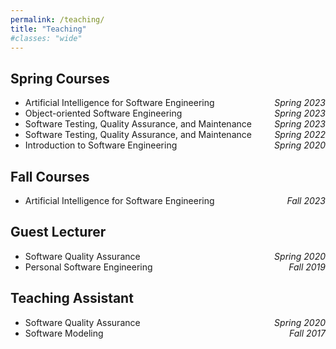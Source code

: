 ```yaml
---
permalink: /teaching/
title: "Teaching"
#classes: "wide"
---
```

## Spring Courses 

- Artificial Intelligence for Software Engineering  <span style="float:right;"> *Spring 2023* </span>
- Object-oriented Software Engineering  <span style="float:right;"> *Spring 2023* </span>
- Software Testing, Quality Assurance, and Maintenance  <span style="float:right;"> *Spring 2023* </span>
- Software Testing, Quality Assurance, and Maintenance  <span style="float:right;"> *Spring 2022* </span>
- Introduction to Software Engineering  <span style="float:right;"> *Spring 2020* </span>

## Fall Courses 

- Artificial Intelligence for Software Engineering  <span style="float:right;"> *Fall 2023* </span>




## Guest Lecturer

- Software Quality Assurance  <span style="float:right;"> *Spring 2020* </span>
- Personal Software Engineering <span style="float:right;"> *Fall 2019* </span>

## Teaching Assistant

- Software Quality Assurance  <span style="float:right;"> *Spring 2020* </span>
- Software Modeling                 <span style="float:right;"> *Fall 2017* </span>


